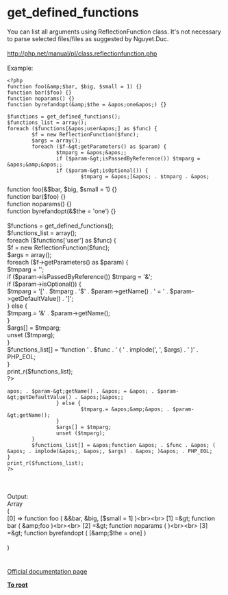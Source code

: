 # get_defined_functions



You can list all arguments using ReflectionFunction class. It&apos;s not necessary to parse selected files/files as suggested by Nguyet.Duc.<br><br>http://php.net/manual/pl/class.reflectionfunction.php<br><br>Example:<br>

```
<?php
function foo(&amp;$bar, $big, $small = 1) {}
function bar($foo) {}
function noparams() {}
function byrefandopt(&amp;$the = &apos;one&apos;) {}

$functions = get_defined_functions();
$functions_list = array();
foreach ($functions[&apos;user&apos;] as $func) {
        $f = new ReflectionFunction($func);
        $args = array();
        foreach ($f-&gt;getParameters() as $param) {
                $tmparg = &apos;&apos;;
                if ($param-&gt;isPassedByReference()) $tmparg = &apos;&amp;&apos;;
                if ($param-&gt;isOptional()) {
                        $tmparg = &apos;[&apos; . $tmparg . &apos;

```
<?php<br>function foo(&amp;$bar, $big, $small = 1) {}<br>function bar($foo) {}<br>function noparams() {}<br>function byrefandopt(&amp;$the = &apos;one&apos;) {}<br><br>$functions = get_defined_functions();<br>$functions_list = array();<br>foreach ($functions[&apos;user&apos;] as $func) {<br>        $f = new ReflectionFunction($func);<br>        $args = array();<br>        foreach ($f-&gt;getParameters() as $param) {<br>                $tmparg = &apos;&apos;;<br>                if ($param-&gt;isPassedByReference()) $tmparg = &apos;&amp;&apos;;<br>                if ($param-&gt;isOptional()) {<br>                        $tmparg = &apos;[&apos; . $tmparg . &apos;$&apos; . $param-&gt;getName() . &apos; = &apos; . $param-&gt;getDefaultValue() . &apos;]&apos;;<br>                } else {<br>                        $tmparg.= &apos;&amp;&apos; . $param-&gt;getName();<br>                }<br>                $args[] = $tmparg;<br>                unset ($tmparg);<br>        }<br>        $functions_list[] = &apos;function &apos; . $func . &apos; ( &apos; . implode(&apos;, &apos;, $args) . &apos; )&apos; . PHP_EOL;<br>}<br>print_r($functions_list);<br>?>
```
apos; . $param-&gt;getName() . &apos; = &apos; . $param-&gt;getDefaultValue() . &apos;]&apos;;
                } else {
                        $tmparg.= &apos;&amp;&apos; . $param-&gt;getName();
                }
                $args[] = $tmparg;
                unset ($tmparg);
        }
        $functions_list[] = &apos;function &apos; . $func . &apos; ( &apos; . implode(&apos;, &apos;, $args) . &apos; )&apos; . PHP_EOL;
}
print_r($functions_list);
?>
```
<br><br>Output:<br>Array<br>(<br>    [0] =&gt; function foo ( &amp;&amp;bar, &amp;big, [$small = 1] )<br><br>    [1] =&gt; function bar ( &amp;foo )<br><br>    [2] =&gt; function noparams (  )<br><br>    [3] =&gt; function byrefandopt ( [&amp;$the = one] )<br><br>)  

#

[Official documentation page](https://www.php.net/manual/en/function.get-defined-functions.php)

**[To root](/README.md)**